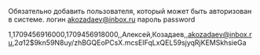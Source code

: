 Обязательно добавить пользователя, который может быть авторизован в системе.
логин akozadaev@inbox.ru
пароль password

1,1709456916000,1709456918000,,Алексей,Козадаев,<null>,akozadaev@inbox.ru,$2a$12$9kn59N8uy/zhBGQEoPCsX.mcsEIFqLxQEL59sjyqRjKEMSkhsieGa
